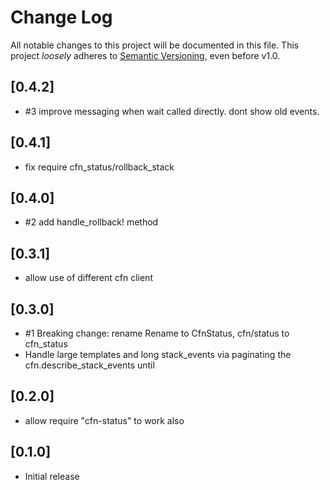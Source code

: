 # Change Log

All notable changes to this project will be documented in this file.
This project *loosely* adheres to [Semantic Versioning](http://semver.org/), even before v1.0.

## [0.4.2]
- #3 improve messaging when wait called directly. dont show old events.

## [0.4.1]
- fix require cfn_status/rollback_stack

## [0.4.0]
- #2 add handle_rollback! method

## [0.3.1]
- allow use of different cfn client

## [0.3.0]
- #1 Breaking change: rename Rename to CfnStatus, cfn/status to cfn_status
- Handle large templates and long stack_events via paginating the cfn.describe_stack_events until

## [0.2.0]
- allow require "cfn-status" to work also

## [0.1.0]
- Initial release
